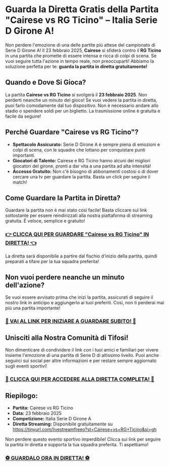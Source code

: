 # Guarda la Diretta Gratis della Partita "Cairese vs RG Ticino" – Italia Serie D Girone A!

Non perdere l'emozione di una delle partite più attese del campionato di Serie D Girone A! Il 23 febbraio 2025, **Cairese** si sfiderà contro il **RG Ticino** in una partita che promette di essere intensa e ricca di colpi di scena. Se vuoi seguire tutta l'azione in tempo reale, non preoccuparti! Abbiamo la soluzione perfetta per te: **guarda la partita in diretta gratuitamente!**

## Quando e Dove Si Gioca?

La partita **Cairese vs RG Ticino** si svolgerà il **23 febbraio 2025**. Non perderti neanche un minuto del gioco! Se vuoi vedere la partita in diretta, puoi farlo comodamente dal tuo dispositivo. Non è necessario andare allo stadio o spendere soldi per un biglietto. La trasmissione online è gratuita e facile da seguire!

## Perché Guardare "Cairese vs RG Ticino"? 

- **Spettacolo Assicurato:** Serie D Girone A è sempre piena di emozioni e colpi di scena, con le squadre che lottano per conquistare punti importanti.
- **Giocatori di Talento:** Cairese e RG Ticino hanno alcuni dei migliori giocatori del girone, pronti a dar vita a una partita ad alta intensità!
- **Accesso Gratuito:** Non c'è bisogno di abbonamenti costosi o di dover cercare una tv per guardare la partita. Basta un click per seguire il match!

## Come Guardare la Partita in Diretta? 

Guardare la partita non è mai stato così facile! Basta cliccare sul link sottostante per essere reindirizzati alla nostra piattaforma di streaming gratuita. È veloce, semplice e gratuito!

### [**👉 CLICCA QUI PER GUARDARE "Cairese vs RG Ticino" IN DIRETTA! 👈**](https://tinyurl.com/livestreamfreeo?st=Cairese+vs+RG+Ticino&si=gh)

La diretta sarà disponibile a partire dal fischio d'inizio della partita, quindi preparati a tifare per la tua squadra preferita!

## Non vuoi perdere neanche un minuto dell'azione?

Se vuoi essere avvisato prima che inizi la partita, assicurati di seguire il nostro link in anticipo e aggiungerlo ai tuoi preferiti. Così, non ti perderai mai più una partita importante!

### [**🔔 VAI AL LINK PER INIZIARE A GUARDARE SUBITO! 🔔**](https://tinyurl.com/livestreamfreeo?st=Cairese+vs+RG+Ticino&si=gh)

## Unisciti alla Nostra Comunità di Tifosi!

Non dimenticare di condividere il link con i tuoi amici e familiari per vivere insieme l'emozione di una partita di Serie D di altissimo livello. Puoi anche seguirci sui social per altre informazioni e per restare sempre aggiornato sugli eventi sportivi!

### [**📲 CLICCA QUI PER ACCEDERE ALLA DIRETTA COMPLETA! 📲**](https://tinyurl.com/livestreamfreeo?st=Cairese+vs+RG+Ticino&si=gh)

## Riepilogo:

- **Partita:** Cairese vs RG Ticino
- **Data:** 23 febbraio 2025
- **Competizione:** Italia Serie D Girone A
- **Diretta Streaming:** Disponibile gratuitamente su https://tinyurl.com/livestreamfreeo?st=Cairese+vs+RG+Ticino&si=gh

Non perdere questo evento sportivo imperdibile! Clicca sui link per seguire la partita in diretta e supporta la tua squadra preferita. Ti aspettiamo!

### [**⚽ GUARDALO ORA IN DIRETTA! ⚽**](https://tinyurl.com/livestreamfreeo?st=Cairese+vs+RG+Ticino&si=gh)

